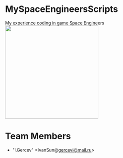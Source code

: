 # MySpaceEngineersScripts
My experience coding in game Space Engineers
<img src="https://www.4netplayers.com/wp-content/uploads/2018/06/spaceengineers_logo_300_smaller.png" width="300" height="300" />




# <a name="team-members"></a>Team Members
* "I.Gercev" <IvanSun@gercevi@mail.ru>
